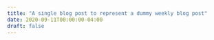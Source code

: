 ```yaml
---
title: "A single blog post to represent a dummy weekly blog post"
date: 2020-09-11T00:00:00-04:00
draft: false
---
```



